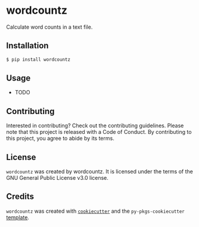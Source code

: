 # wordcountz

Calculate word counts in a text file.

## Installation

```bash
$ pip install wordcountz
```

## Usage

- TODO

## Contributing

Interested in contributing? Check out the contributing guidelines. Please note that this project is released with a Code of Conduct. By contributing to this project, you agree to abide by its terms.

## License

`wordcountz` was created by wordcountz. It is licensed under the terms of the GNU General Public License v3.0 license.

## Credits

`wordcountz` was created with [`cookiecutter`](https://cookiecutter.readthedocs.io/en/latest/) and the `py-pkgs-cookiecutter` [template](https://github.com/py-pkgs/py-pkgs-cookiecutter).

